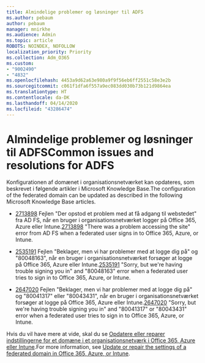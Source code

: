 ```yaml
---
title: Almindelige problemer og løsninger til ADFS
ms.author: pebaum
author: pebaum
manager: mnirkhe
ms.audience: Admin
ms.topic: article
ROBOTS: NOINDEX, NOFOLLOW
localization_priority: Priority
ms.collection: Adm_O365
ms.custom:
- "9002490"
- "4832"
ms.openlocfilehash: 4453a9d62a63e980a9f9f56eb6ff2551c58e3e2b
ms.sourcegitcommit: c061f1dfa6f557a9ec083dd030b73b121d9864ea
ms.translationtype: HT
ms.contentlocale: da-DK
ms.lasthandoff: 04/14/2020
ms.locfileid: "43286474"
---
```

# <a name="common-issues-and-resolutions-for-adfs"></a><span data-ttu-id="e3a1b-102">Almindelige problemer og løsninger til ADFS</span><span class="sxs-lookup"><span data-stu-id="e3a1b-102">Common issues and resolutions for ADFS</span></span>

<span data-ttu-id="e3a1b-103">Konfigurationen af domænet i organisationsnetværket kan opdateres, som beskrevet i følgende artikler i Microsoft Knowledge Base.</span><span class="sxs-lookup"><span data-stu-id="e3a1b-103">The configuration of the federated domain can be updated as described in the following Microsoft Knowledge Base articles.</span></span>

- <span data-ttu-id="e3a1b-104">[2713898](https://support.microsoft.com/help/2713898) Fejlen "Der opstod et problem med at få adgang til webstedet" fra AD FS, når en bruger i organisationsnetværket logger på Office 365, Azure eller Intune.</span><span class="sxs-lookup"><span data-stu-id="e3a1b-104">[2713898](https://support.microsoft.com/help/2713898)  "There was a problem accessing the site" error from AD FS when a federated user signs in to Office 365, Azure, or Intune.</span></span>

- <span data-ttu-id="e3a1b-105">[2535191](https://support.microsoft.com/help/2535191) Fejlen "Beklager, men vi har problemer med at logge dig på" og "80048163", når en bruger i organisationsnetværket forsøger at logge på Office 365, Azure eller Intune.</span><span class="sxs-lookup"><span data-stu-id="e3a1b-105">[2535191](https://support.microsoft.com/help/2535191) "Sorry, but we're having trouble signing you in" and "80048163" error when a federated user tries to sign in to Office 365, Azure, or Intune.</span></span>

- <span data-ttu-id="e3a1b-106">[2647020](https://support.microsoft.com/help/2647020) Fejlen "Beklager, men vi har problemer med at logge dig på" og "80041317" eller "80043431", når en bruger i organisationsnetværket forsøger at logge på Office 365, Azure eller Intune.</span><span class="sxs-lookup"><span data-stu-id="e3a1b-106">[2647020](https://support.microsoft.com/help/2647020)   "Sorry, but we're having trouble signing you in" and "80041317" or "80043431" error when a federated user tries to sign in to Office 365, Azure, or Intune.</span></span>

<span data-ttu-id="e3a1b-107">Hvis du vil have mere at vide, skal du se [Opdatere eller reparer indstillingerne for et domæne i et organisationsnetværk i Office 365, Azure eller Intune](https://docs.microsoft.com/da-DK/office365/troubleshoot/active-directory/update-federated-domain-office-365).</span><span class="sxs-lookup"><span data-stu-id="e3a1b-107">For more information, see [Update or repair the settings of a federated domain in Office 365, Azure, or Intune](https://docs.microsoft.com/da-DK/office365/troubleshoot/active-directory/update-federated-domain-office-365).</span></span>
